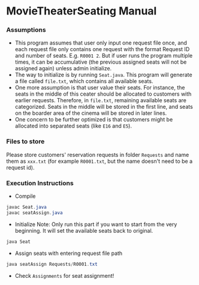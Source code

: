 # MovieTheaterSeating Manual

### Assumptions
* This program assumes that user only input one request file once, and each request file only contains one request with the format Request ID and number of seats. E.g. `R0001 2`. But if user runs the program multiple times, it can be accumulative (the previous assigned seats will not be assigned again) unless admin initialize.
* The way to initialize is by running `Seat.java`. This program will generate a file called `file.txt`, which contains all available seats.
* One more assumption is that user value their seats. For instance, the seats in the middle of this ceater should be allocated to customers with earlier requests. Therefore, in `file.txt`, remaining available seats are categorized. Seats in the middle will be stored in the first line, and seats on the boarder area of the cinema will be stored in later lines.
* One concern to be further optimized is that customers might be allocated into separated seats (like `E16` and `E5`).


### Files to store
Please store customers' reservation requests in folder `Requests` and name them as `xxx.txt` (for example `R0001.txt`, but the name doesn't need to be a request id). 


### Execution Instructions
* Compile
``` Java
javac Seat.java
javac seatAssign.java
```
* Initialize 
Note: Only run this part if you want to start from the very beginning. It will set the available seats back to original.
``` Java
java Seat
```
* Assign seats with entering request file path
``` Java
java seatAssign Requests/R0001.txt
```
* Check `Assignments` for seat assignment!
